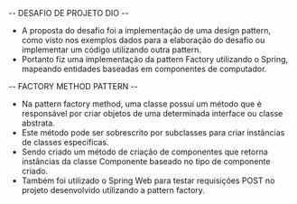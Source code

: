 -- DESAFIO DE PROJETO DIO -- 

- A proposta do desafio foi a implementação de uma design pattern, como visto nos exemplos dados para a elaboração do desafio ou implementar um código utilizando outra pattern.
- Portanto fiz uma implementação da pattern Factory utilizando o Spring, mapeando entidades baseadas em componentes de computador.

--  FACTORY METHOD PATTERN --

- Na pattern factory method, uma classe possui um método que é responsável por criar objetos de uma determinada interface ou classe abstrata.
- Este método pode ser sobrescrito por subclasses para criar instâncias de classes específicas.
- Sendo criado um método de criação de componentes que retorna instâncias da classe Componente baseado no tipo de componente criado.
- Também foi utilizado o Spring Web para testar requisições POST no projeto desenvolvido utilizando a pattern factory.
